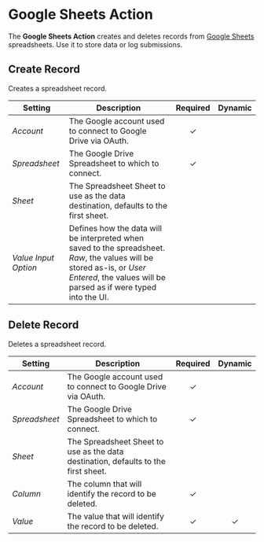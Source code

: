 # Google Sheets Action

<div class="tm-resource-icon">
    <!--@include: ./assets/action-google-sheets.svg-->
</div>

The **Google Sheets Action** creates and deletes records from [Google Sheets](https://workspace.google.com/products/sheets/) spreadsheets. Use it to store data or log submissions.

## Create Record

Creates a spreadsheet record.

| Setting              | Description                                                                                                                                                                                | Required | Dynamic |
| -------------------- | ------------------------------------------------------------------------------------------------------------------------------------------------------------------------------------------ | :------: | :-----: |
| _Account_            | The Google account used to connect to Google Drive via OAuth.                                                                                                                              | &#x2713; |
| _Spreadsheet_        | The Google Drive Spreadsheet to which to connect.                                                                                                                                          | &#x2713; |
| _Sheet_              | The Spreadsheet Sheet to use as the data destination, defaults to the first sheet.                                                                                                         |
| _Value Input Option_ | Defines how the data will be interpreted when saved to the spreadsheet. _Raw_, the values will be stored as-is, or _User Entered_, the values will be parsed as if were typed into the UI. |

<!--@include: ./_partials/common-action-settings.md-->

<!--@include: ./_partials/common-action-content-mapping.md-->

## Delete Record

Deletes a spreadsheet record.

| Setting       | Description                                                                        | Required | Dynamic  |
| ------------- | ---------------------------------------------------------------------------------- | :------: | :------: |
| _Account_     | The Google account used to connect to Google Drive via OAuth.                      | &#x2713; |
| _Spreadsheet_ | The Google Drive Spreadsheet to which to connect.                                  | &#x2713; |
| _Sheet_       | The Spreadsheet Sheet to use as the data destination, defaults to the first sheet. |
| _Column_      | The column that will identify the record to be deleted.                            | &#x2713; |
| _Value_       | The value that will identify the record to be deleted.                             | &#x2713; | &#x2713; |

<!--@include: ./_partials/common-action-settings.md-->
